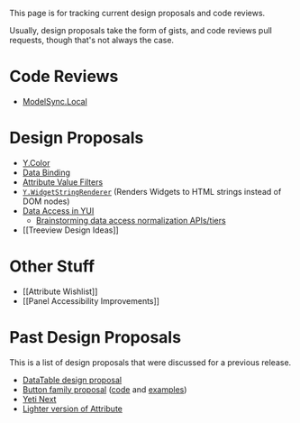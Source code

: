 This page is for tracking current design proposals and code reviews.

Usually, design proposals take the form of gists, and code reviews pull requests, though that's not always the case.

Code Reviews
============

* [ModelSync.Local](https://github.com/yui/yui3/pull/190)

Design Proposals
================

* [Y.Color](https://gist.github.com/1da5e3fb2f66a7068727)
* [Data Binding](https://gist.github.com/e0fbadb4b3b17733fbca)
* [Attribute Value Filters](https://gist.github.com/2025242)
* [`Y.WidgetStringRenderer`](https://gist.github.com/1386836) (Renders Widgets to HTML strings instead of DOM nodes)
* [Data Access in YUI](https://gist.github.com/0fe7ff471d8bafb57878)
  * [Brainstorming data access normalization APIs/tiers](https://gist.github.com/2375130)
* [[Treeview Design Ideas]]

Other Stuff
===========

* [[Attribute Wishlist]]
* [[Panel Accessibility Improvements]]

Past Design Proposals
=====================

This is a list of design proposals that were discussed for a previous release.

* [DataTable design proposal](https://gist.github.com/1356355)
* [Button family proposal](https://gist.github.com/1389403) ([code](https://github.com/derek/yui3-1/tree/master/src/button) and [examples](http://derek.io/~/yui/yui3/src/button/tests/manual/index.html))
* [Yeti Next](https://github.com/yui/yeti/wiki/Yeti-Next)
* [Lighter version of Attribute](http://yuilibrary.com/projects/yui3/ticket/2530190)